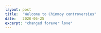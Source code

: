 ```yaml
---
layout: post
title:  "Welcome to Chinmoy controversies"
date:   2020-06-25
excerpt: "changed forever love"
---
```

